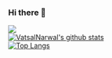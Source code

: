### Hi there 👋
![](https://komarev.com/ghpvc/?username=VatsalNarwal&color=green)
<br />
[![VatsalNarwal's github stats](https://github-readme-stats.vercel.app/api?username=VatsalNarwal)](https://github.com/anuraghazra/github-readme-stats)
<br />
[![Top Langs](https://github-readme-stats.vercel.app/api/top-langs/?username=VatsalNarwal&langs_count=8)](https://github.com/anuraghazra/github-readme-stats)


